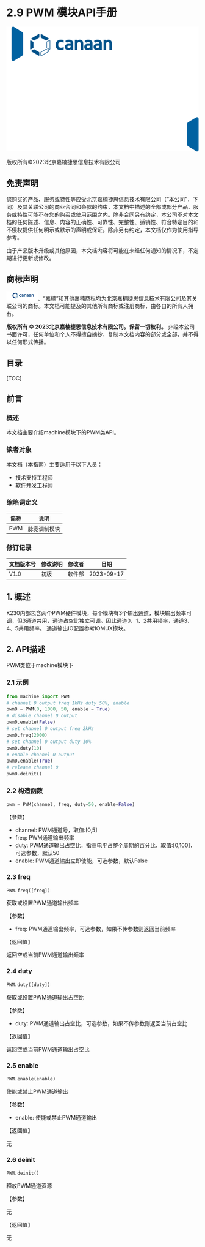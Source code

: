 # 2.9 PWM 模块API手册

![cover](../images/canaan-cover.png)

版权所有©2023北京嘉楠捷思信息技术有限公司

<div style="page-break-after:always"></div>

## 免责声明

您购买的产品、服务或特性等应受北京嘉楠捷思信息技术有限公司（“本公司”，下同）及其关联公司的商业合同和条款的约束，本文档中描述的全部或部分产品、服务或特性可能不在您的购买或使用范围之内。除非合同另有约定，本公司不对本文档的任何陈述、信息、内容的正确性、可靠性、完整性、适销性、符合特定目的和不侵权提供任何明示或默示的声明或保证。除非另有约定，本文档仅作为使用指导参考。

由于产品版本升级或其他原因，本文档内容将可能在未经任何通知的情况下，不定期进行更新或修改。

## 商标声明

![logo](../images/logo.png)、“嘉楠”和其他嘉楠商标均为北京嘉楠捷思信息技术有限公司及其关联公司的商标。本文档可能提及的其他所有商标或注册商标，由各自的所有人拥有。

**版权所有 © 2023北京嘉楠捷思信息技术有限公司。保留一切权利。**
非经本公司书面许可，任何单位和个人不得擅自摘抄、复制本文档内容的部分或全部，并不得以任何形式传播。

<div style="page-break-after:always"></div>

## 目录

[TOC]

## 前言

### 概述

本文档主要介绍machine模块下的PWM类API。

### 读者对象

本文档（本指南）主要适用于以下人员：

- 技术支持工程师
- 软件开发工程师

### 缩略词定义

| 简称 | 说明 |
| ---- | ---- |
| PWM  |  脉宽调制模块 |

### 修订记录

| 文档版本号 | 修改说明 | 修改者     | 日期       |
| ---------- | -------- | ---------- | ---------- |
| V1.0       | 初版     | 软件部      | 2023-09-17 |

## 1. 概述

K230内部包含两个PWM硬件模块，每个模块有3个输出通道，模块输出频率可调，但3通道共用，通道占空比独立可调。因此通道0、1、2共用频率，通道3、4、5共用频率。
通道输出IO配置参考IOMUX模块。

## 2. API描述

PWM类位于machine模块下

### 2.1 示例

```python
from machine import PWM
# channel 0 output freq 1kHz duty 50%, enable
pwm0 = PWM(0, 1000, 50, enable = True)
# disable channel 0 output
pwm0.enable(False)
# set channel 0 output freq 2kHz
pwm0.freq(2000)
# set channel 0 output duty 10%
pwm0.duty(10)
# enable channel 0 output
pwm0.enable(True)
# release channel 0
pwm0.deinit()
```

### 2.2 构造函数

```python
pwm = PWM(channel, freq, duty=50, enable=False)
```

【参数】

- channel: PWM通道号，取值:[0,5]
- freq: PWM通道输出频率
- duty: PWM通道输出占空比，指高电平占整个周期的百分比，取值:[0,100]，可选参数，默认50
- enable: PWM通道输出立即使能，可选参数，默认False

### 2.3 freq

```python
PWM.freq([freq])
```

获取或设置PWM通道输出频率

【参数】

- freq: PWM通道输出频率，可选参数，如果不传参数则返回当前频率

【返回值】

返回空或当前PWM通道输出频率

### 2.4 duty

```python
PWM.duty([duty])
```

获取或设置PWM通道输出占空比

【参数】

- duty: PWM通道输出占空比，可选参数，如果不传参数则返回当前占空比

【返回值】

返回空或当前PWM通道输出占空比

### 2.5 enable

```python
PWM.enable(enable)
```

使能或禁止PWM通道输出

【参数】

- enable: 使能或禁止PWM通道输出

【返回值】

无

### 2.6 deinit

```python
PWM.deinit()
```

释放PWM通道资源

【参数】

无

【返回值】

无
